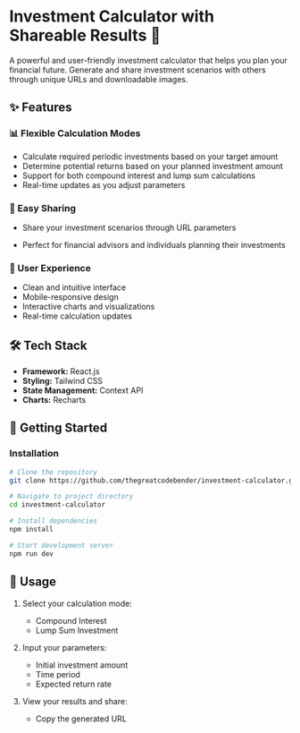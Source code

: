 # Investment Calculator with Shareable Results 🚀

A powerful and user-friendly investment calculator that helps you plan your financial future. Generate and share investment scenarios with others through unique URLs and downloadable images.

<!-- ![Investment Calculator Demo](https://via.placeholder.com/800x400) -->

## ✨ Features

### 📊 Flexible Calculation Modes

- Calculate required periodic investments based on your target amount
- Determine potential returns based on your planned investment amount
- Support for both compound interest and lump sum calculations
- Real-time updates as you adjust parameters

### 🔗 Easy Sharing

- Share your investment scenarios through URL parameters
<!-- - Generate and download calculation results as images -->
- Perfect for financial advisors and individuals planning their investments

### 💫 User Experience

- Clean and intuitive interface
- Mobile-responsive design
- Interactive charts and visualizations
- Real-time calculation updates

## 🛠️ Tech Stack

- **Framework:** React.js
- **Styling:** Tailwind CSS
- **State Management:** Context API
- **Charts:** Recharts
  <!-- - **Image Generation:** html-to-image -->
  <!-- - **Deployment:** [To be added] -->

## 🚀 Getting Started

### Installation

```bash
# Clone the repository
git clone https://github.com/thegreatcodebender/investment-calculator.git

# Navigate to project directory
cd investment-calculator

# Install dependencies
npm install

# Start development server
npm run dev
```

## 🔧 Usage

1. Select your calculation mode:

   - Compound Interest
   - Lump Sum Investment

2. Input your parameters:

   - Initial investment amount
   - Time period
   - Expected return rate

3. View your results and share:
   - Copy the generated URL
   <!-- - Download the result as an image -->

<!-- ## 📸 Screenshots -->

<!-- ### Dashboard -->
<!-- ![Dashboard](https://via.placeholder.com/400x300) -->

<!-- ### Results Page -->
<!-- ![Results](https://via.placeholder.com/400x300) -->
